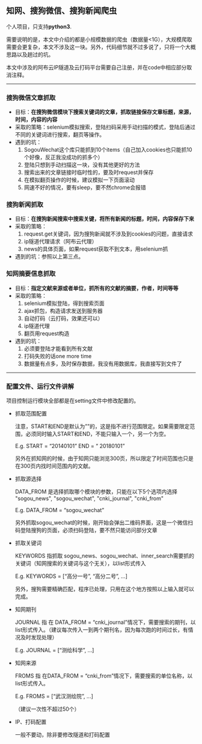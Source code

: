 ## 知网、搜狗微信、搜狗新闻爬虫

个人项目，只支持**python3**.

需要说明的是，本文中介绍的都是小规模数据的爬虫（数据量<1G），大规模爬取需要会更复杂，本文不涉及这一块。另外，代码细节就不过多说了，只将一个大概思路以及趟过的坑。

本文中涉及的阿布云IP隧道及云打码平台需要自己注册，并在code中相应部分取消注释。

---
### 搜狗微信文章抓取
- 目标：**在搜狗微信模块下搜索关键词的文章，抓取链接保存文章标题，来源，时间，内容的内容**
- 采取的策略：selenium模拟搜索，登陆扫码采用手动扫描的模式，登陆后通过不同的关键词进行搜索，翻页等操作。
- 遇到的坑：
  1. SogouWechat这个库只能抓到10个items（自己加入cookies也只能抓10个好像，反正我没成功的抓多个）
  2. 登陆只想到手动扫描这一块，没有其他更好的方法
  3. 搜索出来的文章链接时临时性的，要及时request并保存
  4. 在模拟翻页操作的时候，建议模拟一下页面滚动
  5. 网速不好的情况，要有sleep，要不然chrome会报错

### 搜狗新闻抓取
- 目标：**在搜狗新闻搜索中搜索关键，将所有新闻的标题，时间，内容保存下来**
- 采取的策略：
  1. request.get关键词，因为搜狗新闻就不涉及到cookies的问题，直接请求
  2. ip隧道代理请求（阿布云代理）
  3. news的具体页面，如果request获取不到文本，用selenium抓
- 遇到的坑：参照以上第三点。
### 知网摘要信息抓取
- 目标：**指定文献来源或者单位，抓所有的文献的摘要，作者，时间等等**
- 采取的策略：
  1. selenium模拟登陆，得到搜索页面
  2. ajax抓包，构造请求发送到服务器
  3. 自动打码（云打码，效果还可以）
  4. ip隧道代理
  5. 翻页用request构造
- 遇到的坑：
  1. 必须要登陆才能看到所有文献
  2. 打码失败的话one more time
  3. 数据量有点多，及时保存数据，我没有用数据库，我直接写到文件了

---
### 配置文件、运行文件讲解
项目控制运行模块全部都是在setting文件中修改配置的。
- 抓取范围配置

  注意，START和END是默认为””的，这是指不进行范围限定。如果需要限定范围，必须同时输入START和END，不能只输入一个，另一个为空。

  E.g. START =  “20140101”
  END =  “ 20180101”

  另外在抓知网的时候，由于知网只能浏览300页，所以限定了时间范围也只是在300页内找时间范围内的文献。

- 抓取源选择

  DATA_FROM 是选择抓取哪个模块的参数，只能在以下5个选项内选择
  "sogou_news", "sogou_wechat", "cnki_journal", "cnki_from"

  E.g.  DATA_FROM = “sogou_wechat”

  另外抓取sogou_wechat的时候，刚开始会弹出二维码界面，这是一个微信扫码登陆搜狗的页面，必须扫码登陆，要不然只能访问部分文章

- 抓取关键词

  KEYWORDS 指抓取 sogou_news、sogou_wechat、inner_search需要抓的关键词（知网搜索的关键词与这个无关），以list形式传入

  E.g.  KEYWORDS = [“高分一号”, “高分二号”, ...]

  另外，搜狗需要精确匹配，程序已处理，只用在这个地方按照以上输入就可以完成。

- 知网期刊

  JOURNAL 指 在 DATA_FROM = “cnki_journal”情况下，需要搜索的期刊，以list形式传入。（建议每次传入一到两个期刊名，因为每次跑的时间过长，有情况及时发现处理）

  E.g. 	JOURNAL = [“测绘科学”, ...]

- 知网来源

  FROMS 指 在DATA_FROM = “cnki_from”情况下，需要搜索的单位名称，以list形式传入。

  E.g. FROMS = [“武汉测绘院”, ...]

  （建议一次性不超过50个）

- IP、打码配置

  一般不要动，除非要修改隧道和打码配置
